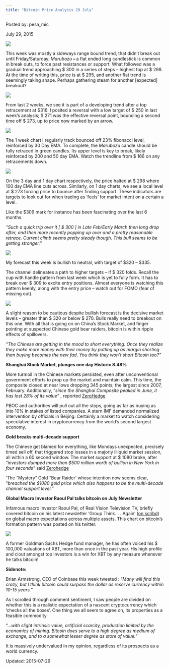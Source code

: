 ```yaml
---
title: "Bitcoin Price Analysis 29 July"
---
```


Posted by: pesa_mic 

<span>July 29, 2015</span>

<img src="https://gir.pub/deepdotweb/imgs/2015/07/14.jpg">

<p>This week was mostly a sideways range bound trend, that didn’t break out until Friday/Saturday. <em>Marubozu</em><strong> &#8211; </strong>a flat ended long candlestick is common in break outs, to force past resistances or support. What followed was a gradual trend approaching $ 300 in a series of steps &#8211; highest top at $ 298. At the time of writing this, price is at $ 295, and another flat trend is seemingly taking shape. Perhaps gathering steam for another [expected] breakout?</p>

<img src="https://gir.pub/deepdotweb/imgs/2015/07/23.jpg">

<p>From last 2 weeks, we see it is part of a developing trend after a top retracement at $316. I posited a reversal with a low target of $ 250 in last week’s analysis; $ 271 was the effective reversal point, bouncing a second time off $ 273, up to price now marked by an arrow.</p>

<img src="https://gir.pub/deepdotweb/imgs/2015/07/33.jpg">

<p>The 1 week chart I regularly track bounced off 23% fibonacci level, reinforced by 30 Day EMA. To complete, the <em>Marubozu</em> candle should be fully retraced in green candles. Its upper level is key to break, likely reinforced by 200 and 50 day EMA. Watch the trendline from $ 166 on any retracements down.</p>

<img src="https://gir.pub/deepdotweb/imgs/2015/07/41.jpg">

<p>On the 3 day and 1 day chart respectively, the price halted at $ 298 where 100 day EMA line cuts across. Similarly, on 1 day charts, we see a local level at $ 273 forcing price to bounce after finding support. These indicators are targets to look out for when trading as ‘feels’ for market intent on a certain a level.</p>
<p>Like the $309 mark for instance has been fascinating over the last 6 months.</p>
<p><em>“Such a quick trip over it [ $ 300 ] in Late Feb/Early March then long drop after, and then more recently popping up over and a pretty reasonable retrace. Current climb seems pretty steady though. This bull seems to be getting stronger.”</em></p>

<img src="https://gir.pub/deepdotweb/imgs/2015/07/53.png">

<p>My forecast this week is bullish to neutral, with target of $320 &#8211; $335.</p>
<p>The channel delineates a path to higher targets &#8211; if $ 320 folds. Recall the cup with handle pattern from last week which is yet to fully form. It has to break over $ 309 to excite entry positions. Almost everyone is watching this pattern keenly, along with the entry price &#8211; watch out for FOMO (fear of missing out).</p>

<img src="https://gir.pub/deepdotweb/imgs/2015/07/62.jpg">

<p>A slight reason to be cautious despite bullish forecast is the decisive market levels &#8211; greater than $ 320 or below $ 270. Bulls really need to breakout on this one. With all that is going on on China’s Stock Market, and finger pointing at suspected Chinese gold bear raiders, bitcoin is within ripple effects of spillovers.</p>
<p><em>“The Chinese are getting in the mood to short everything. Once they realize they make more money with their money by putting up as margin shorting than buying becomes the new fad. You think they won&#8217;t short Bitcoin too?”</em></p>
<p><strong>Shanghai Stock Market, plunges one day Historic 8.48%</strong></p>
<p>More turmoil in the Chinese markets persisted, even after unconventional government efforts to prop up the market and maintain calm. This time, the composite closed at near lows dropping 345 points; the largest since 2007, February. Additionally, “<em>since the Shanghai Composite peaked in June, it has lost 28% of its value”</em> , reported <a href="http://www.zerohedge.com/news/2015-07-27/chinese-stocks-suffer-second-biggest-crash-history-1500-companies-halted-limit-down">ZeroHedge</a></p>
<p>PBOC and authorities will pull out all the stops, going as far as buying as into 10% in stakes of listed companies. A stern IMF demanded normalized intervention by officials in Beijing. Certainly a market to watch considering speculative interest in cryptocurrency from the world’s second largest economy.</p>
<p><strong>Gold breaks multi-decade support</strong></p>
<p>The Chinese get blamed for everything, like Mondays unexpected, precisely timed sell off, that triggered stop losses in a majorly illiquid market session, all within a 60 second window. The market support at $ 1080 broke, after “<em>investors dumped more than $500 million worth of bullion in New York in four seconds” </em>said <a href="http://www.zerohedge.com/news/2015-07-23/hunt-mystery-gold-bear-raid-leader-begins">Zerohedge</a></p>
<p>‘The &#8220;Mystery&#8221; Gold &#8220;Bear Raider’ whose intention now seems clear, “<em>breached the $1080 gold price which also happens to be the multi-decade channel support level.&#8221;</em></p>
<p><strong>Global Macro Investor Raoul Pal talks bitcoin on July Newsletter</strong></p>
<p>Infamous macro investor Raoul Pal, of Real Vision Television TV, briefly covered bitcoin on his latest newsletter ‘Group Think. . . Again’ (<a href="http://www.scribd.com/doc/272660136/Raoul-Pal-GMI-July2015-Monthly">on scribd</a>) on global macro expectations across multiple assets. This chart on bitcoin’s formation pattern was posted on his twitter.</p>

<img src="https://gir.pub/deepdotweb/imgs/2015/07/71.png">

<p>A former Goldman Sachs Hedge fund manager, he has often voiced his $ 100,000 valuations of XBT, more than once in the past year. His high profile and clout amongst top investors is a win for XBT by any measure whenever he talks bitcoin!</p>
<p><strong>Sidenote:</strong></p>
<p>Brian Armstrong, CEO of Coinbase this week tweeted : “<em>Many will find this crazy, but I think bitcoin could surpass the dollar as reserve currency within 10-15 years.”</em></p>
<p>As I scrolled through comment sentiment, I saw people are divided on whether this is a realistic expectation of a nascent cryptocurrency which ‘checks all the boxes’. One thing we all seem to agree on, its properties as a feasible commodity</p>
<p>“&#8230;<em>with slight intrinsic value, artificial scarcity, production limited by the economics of mining. Bitcoin does serve to a high degree as medium of exchange, and to a somewhat lesser degree as store of value.” </em></p>
<p>It is massively undervalued in my opinion, regardless of its prospects as a world currency.</p>

Updated: 2015-07-29

